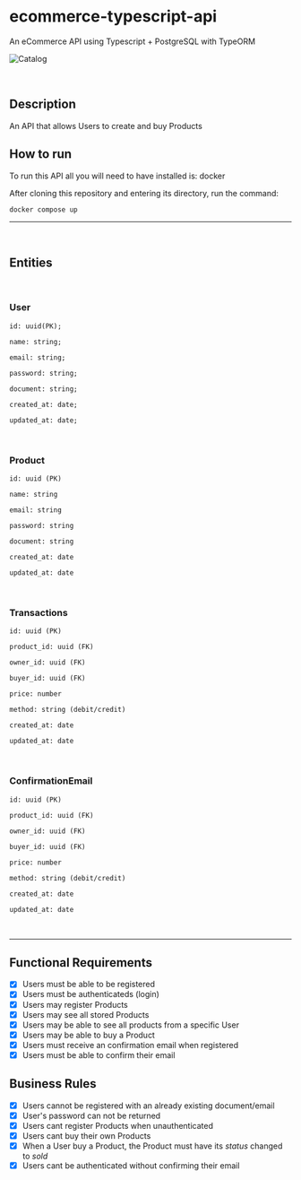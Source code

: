 # ecommerce-typescript-api

An eCommerce API using Typescript + PostgreSQL with TypeORM

![Catalog](https://image.freepik.com/free-vector/catalogue-concept-illustration_114360-2032.jpg)

<br>

## Description

An API that allows Users to create and buy Products

## How to run

To run this API all you will need to have installed is: docker

After cloning this repository and entering its directory, run the command:

```
docker compose up
```

---

<br>

## Entities

<br>

### User

```
id: uuid(PK);

name: string;

email: string;

password: string;

document: string;

created_at: date;

updated_at: date;
```

<br>

### Product

```
id: uuid (PK)

name: string

email: string

password: string

document: string

created_at: date

updated_at: date
```

<br>

### Transactions

```
id: uuid (PK)

product_id: uuid (FK)

owner_id: uuid (FK)

buyer_id: uuid (FK)

price: number

method: string (debit/credit)

created_at: date

updated_at: date
```

<br>

### ConfirmationEmail

```
id: uuid (PK)

product_id: uuid (FK)

owner_id: uuid (FK)

buyer_id: uuid (FK)

price: number

method: string (debit/credit)

created_at: date

updated_at: date
```

<br>

---

## Functional Requirements

- [x] Users must be able to be registered
- [x] Users must be authenticateds (login)
- [x] Users may register Products
- [x] Users may see all stored Products
- [x] Users may be able to see all products from a specific User
- [x] Users may be able to buy a Product
- [x] Users must receive an confirmation email when registered
- [x] Users must be able to confirm their email

## Business Rules

- [x] Users cannot be registered with an already existing document/email
- [x] User's password can not be returned
- [x] Users cant register Products when unauthenticated
- [x] Users cant buy their own Products
- [x] When a User buy a Product, the Product must have its _status_ changed to _sold_
- [x] Users cant be authenticated without confirming their email
